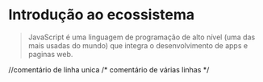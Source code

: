 # Introdução ao ecossistema

> JavaScript é uma linguagem de programação de alto nível (uma das mais usadas do mundo) que integra o desenvolvimento de apps e paginas web.

//comentário de linha unica
/* comentário de várias linhas */